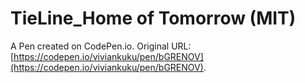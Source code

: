 # TieLine_Home of Tomorrow (MIT)

A Pen created on CodePen.io. Original URL: [https://codepen.io/viviankuku/pen/bGRENOV](https://codepen.io/viviankuku/pen/bGRENOV).


